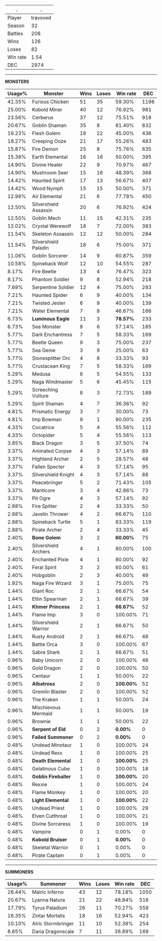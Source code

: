 .|.
|-|-
Player|travoved
Season|32
Battles|208
Wins|126
Loses|82
Win rate|1.54
DEC|2974

---
**MONSTERS**

Usage%|Monster|Wins|Loses|Win rate|DEC|
-|-|-|-|-|-|
41.35%|Furious Chicken|51|35|59.30%|1196|
25.00%|Kobold Miner|40|12|76.92%|981|
23.56%|Cerberus|37|12|75.51%|918|
20.67%|Goblin Shaman|35|8|81.40%|832|
19.23%|Flesh Golem|18|22|45.00%|436|
18.27%|Creeping Ooze|21|17|55.26%|483|
15.87%|Fire Demon|25|8|75.76%|635|
15.38%|Earth Elemental|16|16|50.00%|395|
14.90%|Divine Healer|22|9|70.97%|467|
14.90%|Mushroom Seer|15|16|48.39%|368|
14.42%|Haunted Spirit|17|13|56.67%|407|
14.42%|Wood Nymph|15|15|50.00%|371|
12.98%|Air Elemental|21|6|77.78%|450|
12.50%|Silvershield Assassin|20|6|76.92%|424|
12.50%|Goblin Mech|11|15|42.31%|235|
12.02%|Crystal Werewolf|18|7|72.00%|383|
11.54%|Skeleton Assassin|12|12|50.00%|284|
11.54%|Silvershield Paladin|18|6|75.00%|371|
11.06%|Goblin Sorcerer|14|9|60.87%|359|
10.58%|Spineback Wolf|12|10|54.55%|287|
8.17%|Fire Beetle|13|4|76.47%|323|
8.17%|Phantom Soldier|9|8|52.94%|218|
7.69%|Serpentine Soldier|12|4|75.00%|283|
7.21%|Haunted Spider|6|9|40.00%|134|
7.21%|Twisted Jester|6|9|40.00%|139|
7.21%|Water Elemental|7|8|46.67%|166|
6.73%|**Luminous Eagle**|11|3|**78.57%**|233|
6.73%|Sea Monster|8|6|57.14%|185|
5.77%|Dark Enchantress|7|5|58.33%|169|
5.77%|Beetle Queen|9|3|75.00%|237|
5.77%|Sea Genie|3|9|25.00%|63|
5.77%|Stonesplitter Orc|4|8|33.33%|93|
5.77%|Crustacean King|7|5|58.33%|169|
5.29%|Medusa|6|5|54.55%|133|
5.29%|Naga Windmaster|5|6|45.45%|115|
5.29%|Screeching Vulture|8|3|72.73%|189|
5.29%|Spirit Shaman|4|7|36.36%|92|
4.81%|Prismatic Energy|3|7|30.00%|73|
4.81%|Imp Bowman|9|1|90.00%|235|
4.33%|Cocatrice|5|4|55.56%|112|
4.33%|Octopider|5|4|55.56%|113|
3.85%|Black Dragon|3|5|37.50%|74|
3.37%|Animated Corpse|4|3|57.14%|89|
3.37%|Highland Archer|2|5|28.57%|48|
3.37%|Fallen Specter|4|3|57.14%|95|
3.37%|Silvershield Knight|4|3|57.14%|88|
3.37%|Peacebringer|5|2|71.43%|105|
3.37%|Manticore|3|4|42.86%|73|
3.37%|Pit Ogre|4|3|57.14%|92|
2.88%|Fire Spitter|2|4|33.33%|50|
2.88%|Javelin Thrower|4|2|66.67%|110|
2.88%|Spineback Turtle|5|1|83.33%|119|
2.88%|Pirate Archer|2|4|33.33%|45|
2.40%|**Bone Golem**|3|2|**60.00%**|75|
2.40%|Silvershield Archers|4|1|80.00%|100|
2.40%|Enchanted Pixie|4|1|80.00%|92|
2.40%|Feral Spirit|3|2|60.00%|61|
2.40%|Hobgoblin|2|3|40.00%|49|
1.92%|Naga Fire Wizard|3|1|75.00%|75|
1.44%|Giant Roc|2|1|66.67%|54|
1.44%|Ettin Spearman|2|1|66.67%|39|
1.44%|**Khmer Princess**|2|1|**66.67%**|52|
1.44%|Flame Imp|3|0|100.00%|71|
1.44%|Silvershield Warrior|2|1|66.67%|50|
1.44%|Rusty Android|2|1|66.67%|48|
1.44%|Battle Orca|3|0|100.00%|67|
1.44%|Sabre Shark|2|1|66.67%|51|
0.96%|Baby Unicorn|2|0|100.00%|48|
0.96%|Gold Dragon|2|0|100.00%|50|
0.96%|Centaur|1|1|50.00%|22|
0.96%|**Albatross**|2|0|**100.00%**|52|
0.96%|Gremlin Blaster|2|0|100.00%|52|
0.96%|The Kraken|1|1|50.00%|24|
0.96%|Mischievous Mermaid|1|1|50.00%|19|
0.96%|Brownie|1|1|50.00%|22|
0.96%|**Serpent of Eld**|0|2|**0.00%**|0|
0.96%|**Failed Summoner**|0|2|**0.00%**|0|
0.48%|Undead Minotaur|1|0|100.00%|24|
0.48%|Undead Rexx|1|0|100.00%|25|
0.48%|**Death Elemental**|1|0|**100.00%**|25|
0.48%|Gelatinous Cube|1|0|100.00%|18|
0.48%|**Goblin Fireballer**|1|0|**100.00%**|20|
0.48%|Rexxie|1|0|100.00%|24|
0.48%|Flame Monkey|1|0|100.00%|20|
0.48%|**Light Elemental**|1|0|**100.00%**|22|
0.48%|Undead Priest|1|0|100.00%|29|
0.48%|Elven Cutthroat|1|0|100.00%|21|
0.48%|Divine Sorceress|1|0|100.00%|19|
0.48%|Vampire|0|1|0.00%|0|
0.48%|**Kobold Bruiser**|0|1|**0.00%**|0|
0.48%|Skeletal Warrior|0|1|0.00%|0|
0.48%|Pirate Captain|0|1|0.00%|0|

---
**SUMMONERS**

Usage%|Summoner|Wins|Loses|Win rate|DEC|
-|-|-|-|-|-|
26.44%|Malric Inferno|43|12|78.18%|1050|
20.67%|Lyanna Natura|21|22|48.84%|516|
17.79%|Tyrus Paladium|26|11|70.27%|559|
16.35%|Zintar Mortalis|18|16|52.94%|423|
10.10%|Alric Stormbringer|11|10|52.38%|254|
8.65%|Daria Dragonscale|7|11|38.89%|169|
